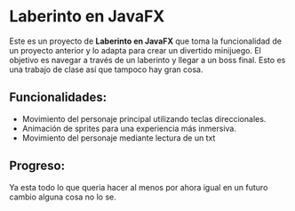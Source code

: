 # **Laberinto en JavaFX**

Este es un proyecto de **Laberinto en JavaFX** que toma la funcionalidad de un proyecto anterior y lo adapta para crear un divertido minijuego. El objetivo es navegar a través de un laberinto y llegar a un boss final.
Esto es una trabajo de clase así que tampoco hay gran cosa.

## **Funcionalidades:**
- Movimiento del personaje principal utilizando teclas direccionales.
- Animación de sprites para una experiencia más inmersiva.
- Movimiento del personaje mediante lectura de un txt

## **Progreso:**
Ya esta todo lo que queria hacer al menos por ahora igual en un futuro cambio alguna cosa no lo se.
